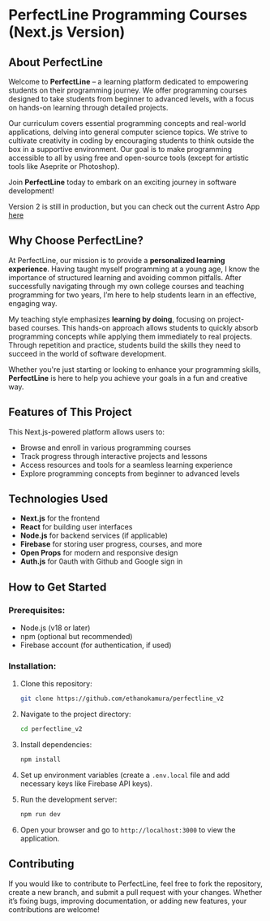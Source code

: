 # PerfectLine Programming Courses (Next.js Version)

## About PerfectLine

Welcome to **PerfectLine** – a learning platform dedicated to empowering students on their programming journey. We offer programming courses designed to take students from beginner to advanced levels, with a focus on hands-on learning through detailed projects. 

Our curriculum covers essential programming concepts and real-world applications, delving into general computer science topics. We strive to cultivate creativity in coding by encouraging students to think outside the box in a supportive environment. Our goal is to make programming accessible to all by using free and open-source tools (except for artistic tools like Aseprite or Photoshop).

Join **PerfectLine** today to embark on an exciting journey in software development!

Version 2 is still in production, but you can check out the current Astro App [here](https://www.perfectline.io/)

## Why Choose PerfectLine?

At PerfectLine, our mission is to provide a **personalized learning experience**. Having taught myself programming at a young age, I know the importance of structured learning and avoiding common pitfalls. After successfully navigating through my own college courses and teaching programming for two years, I’m here to help students learn in an effective, engaging way.

My teaching style emphasizes **learning by doing**, focusing on project-based courses. This hands-on approach allows students to quickly absorb programming concepts while applying them immediately to real projects. Through repetition and practice, students build the skills they need to succeed in the world of software development. 

Whether you're just starting or looking to enhance your programming skills, **PerfectLine** is here to help you achieve your goals in a fun and creative way.

## Features of This Project

This Next.js-powered platform allows users to:
- Browse and enroll in various programming courses
- Track progress through interactive projects and lessons
- Access resources and tools for a seamless learning experience
- Explore programming concepts from beginner to advanced levels

## Technologies Used

- **Next.js** for the frontend
- **React** for building user interfaces
- **Node.js** for backend services (if applicable)
- **Firebase** for storing user progress, courses, and more
- **Open Props** for modern and responsive design
- **Auth.js** for 0auth with Github and Google sign in 

## How to Get Started

### Prerequisites:
- Node.js (v18 or later)
- npm (optional but recommended)
- Firebase account (for authentication, if used)

### Installation:

1. Clone this repository:
   ```bash
   git clone https://github.com/ethanokamura/perfectline_v2
   ```

2. Navigate to the project directory:
   ```bash
   cd perfectline_v2
   ```

3. Install dependencies:
   ```bash
   npm install
   ```

4. Set up environment variables (create a `.env.local` file and add necessary keys like Firebase API keys).

5. Run the development server:
   ```bash
   npm run dev
   ```

6. Open your browser and go to `http://localhost:3000` to view the application.

## Contributing

If you would like to contribute to PerfectLine, feel free to fork the repository, create a new branch, and submit a pull request with your changes. Whether it’s fixing bugs, improving documentation, or adding new features, your contributions are welcome!

